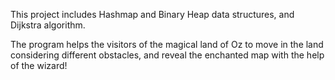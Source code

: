 This project includes Hashmap and Binary Heap data structures, and Dijkstra algorithm.

The program helps the visitors of the magical land of Oz to move in the land considering different obstacles, and reveal the enchanted map with the help of the wizard!
